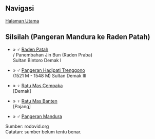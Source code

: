 ## Navigasi

[Halaman Utama][up] 

## Silsilah (Pangeran Mandura ke Raden Patah)

*	» ♂ [Raden Patah][25683]
	<br/>/ Panembahan Jin Bun (Raden Praba)
	<br/>Sultan Bintoro Demak I

*	» ♂ [Pangeran Hadipati Trenggono][26355]
	<br/>(1521 M - 1548 M) Sultan Demak III

*	» ♀ [Ratu Mas Cempaka][26359]
	<br/>[Demak] 

*	» ♀ [Ratu Mas Banten][775179]
	<br/>[Pajang]

*	» ♂ [Pangeran Mandura][771620]

Sumber: rodovid.org<br/>
Catatan: sumber belum tentu benar.

[up]: https://github.com/epsi-rns/catatan-silsilah/blob/master/README.md

[25683]: http://id.rodovid.org/wk/Orang:25683
[26355]: http://id.rodovid.org/wk/Orang:26355

[26359]: http://id.rodovid.org/wk/Orang:26359
[775179]: http://id.rodovid.org/wk/Orang:775179
[771620]: http://id.rodovid.org/wk/Orang:771620
